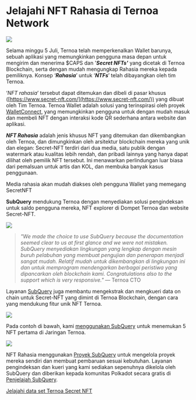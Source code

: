 # Jelajahi NFT Rahasia di Ternoa Network

![](https://miro.medium.com/max/1200/0*s1fSGGelS-HVJNBm)

Selama minggu 5 Juli, Ternoa telah memperkenalkan Wallet barunya, sebuah aplikasi yang memungkinkan pengguna masa depan untuk mengirim dan menerima $CAPS dan '**_Secret NFTs'_** yang dicetak di Ternoa Blockchain, serta dengan mudah mengungkap Rahasia mereka kepada pemiliknya. Konsep ‘**_Rahasia_**’ untuk ‘**_NTFs_**’ telah dibayangkan oleh tim Ternoa.

‘_NFT rahasia_’ tersebut dapat ditemukan dan dibeli di pasar khusus ([https://www.secret-nft.com/](https://www.secret-nft.com/)) yang dibuat oleh Tim Ternoa. Ternoa Wallet adalah solusi yang terinspirasi oleh proyek [WalletConnect](https://walletconnect.org/), yang memungkinkan pengguna untuk dengan mudah masuk dan membeli NFT dengan interaksi kode QR sederhana antara website dan aplikasi.

**_NFT Rahasia_** adalah jenis khusus NFT yang ditemukan dan dikembangkan oleh Ternoa, dan dimungkinkan oleh arsitektur blockchain mereka yang unik dan elegan: Secret-NFT terdiri dari dua media, satu publik dengan watermark atau kualitas lebih rendah, dan pribadi lainnya yang hanya dapat dilihat oleh pemilik NFT tersebut. Ini menawarkan perlindungan luar biasa dari pemalsuan untuk artis dan KOL, dan membuka banyak kasus penggunaan.

Media rahasia akan mudah diakses oleh pengguna Wallet yang memegang SecretNFT

**SubQuery** mendukung Ternoa dengan menyediakan solusi pengindeksan untuk saldo pengguna mereka, NFT explorer di Dompet Ternoa dan website Secret-NFT.

![](https://miro.medium.com/max/1400/0*gquKRKBgiyAAxRFZ)

> _"We made the choice to use SubQuery because the documentation seemed clear to us at first glance and we were not mistaken. SubQuery menyediakan lingkungan yang lengkap dengan mesin buruh pelabuhan yang membuat pengujian dan penerapan menjadi sangat mudah. Relatif mudah untuk dikembangkan di lingkungan ini dan untuk memprogram mendengarkan berbagai peristiwa yang dipancarkan oleh blockchain kami. Congratulations also to the support which is very responsive."_ — Ternoa CTO

Layanan [SubQuery](https://subquery.network/) juga membantu mengekstrak dan mengkueri data on chain untuk Secret-NFT yang dimint di Ternoa Blockchain, dengan cara yang mendukung fitur unik NFT Ternoa.

![](https://miro.medium.com/max/1400/0*CA7lfxmZxHCKhzWw)

Pada contoh di bawah, kami [menggunakan SubQuery](https://explorer.subquery.network/subquery/capsule-corp-ternoa/indexer) untuk menemukan 5 NFT pertama di Jaringan Ternoa.

![](https://miro.medium.com/max/1400/0*YaQGpb3xUn7BUESx)

NFT Rahasia menggunakan [Proyek SubQuery](https://project.subquery.network/) untuk mengelola proyek mereka sendiri dan membuat pembaruan sesuai kebutuhan. Layanan pengindeksan dan kueri yang kami sediakan sepenuhnya dikelola oleh SubQuery dan diberikan kepada komunitas Polkadot secara gratis di [Penjelajah SubQuery](https://explorer.subquery.network/).

[Jelajahi data set Ternoa Secret NFT](https://explorer.subquery.network/subquery/capsule-corp-ternoa/indexer)
